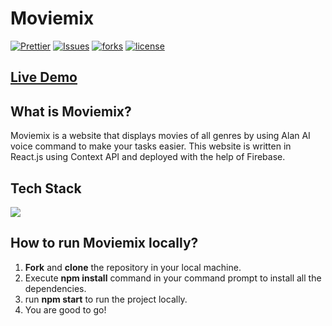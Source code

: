 # Moviemix

[![Prettier](https://img.shields.io/badge/code_style-prettier-ff69b4.svg)](https://prettier.io)
[![Issues](https://img.shields.io/github/issues/Sonakshi1901/moviemix)](#issues)
[![forks](https://img.shields.io/github/forks/Sonakshi1901/moviemix)](#forks)
[![license](https://img.shields.io/github/license/Sonakshi1901/moviemix)](#license)

## [Live Demo](https://moviemix-2022.web.app/)

## What is Moviemix?

Moviemix is a website that displays movies of all
genres by using Alan AI voice command to make your tasks easier. This
website is written in React.js using Context API and deployed with the help of Firebase.

## Tech Stack

<img src="https://img.shields.io/badge/ReactJS%20-%2320232a.svg?logo=react" > 

## How to run Moviemix locally?

1. **Fork** and **clone** the repository in your local machine.
2. Execute **npm install** command in your command prompt to install all the dependencies.
3. run **npm start** to run the project locally.
4. You are good to go!
